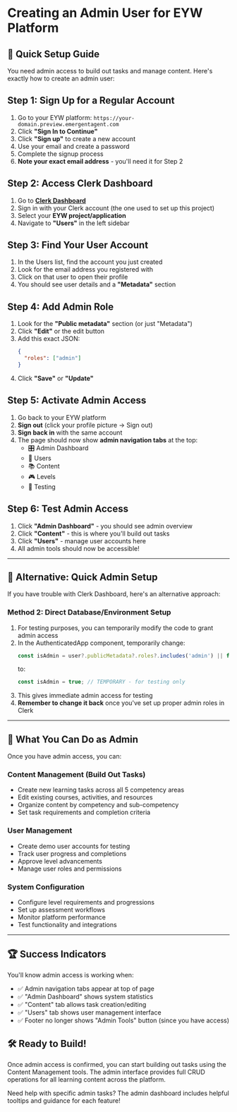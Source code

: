 # Creating an Admin User for EYW Platform

## 🎯 **Quick Setup Guide**

You need admin access to build out tasks and manage content. Here's exactly how to create an admin user:

## **Step 1: Sign Up for a Regular Account**

1. Go to your EYW platform: `https://your-domain.preview.emergentagent.com`
2. Click **"Sign In to Continue"**
3. Click **"Sign up"** to create a new account
4. Use your email and create a password
5. Complete the signup process
6. **Note your exact email address** - you'll need it for Step 2

## **Step 2: Access Clerk Dashboard**

1. Go to **[Clerk Dashboard](https://dashboard.clerk.com/)**
2. Sign in with your Clerk account (the one used to set up this project)
3. Select your **EYW project/application**
4. Navigate to **"Users"** in the left sidebar

## **Step 3: Find Your User Account**

1. In the Users list, find the account you just created
2. Look for the email address you registered with
3. Click on that user to open their profile
4. You should see user details and a **"Metadata"** section

## **Step 4: Add Admin Role**

1. Look for the **"Public metadata"** section (or just "Metadata")
2. Click **"Edit"** or the edit button
3. Add this exact JSON:
   ```json
   {
     "roles": ["admin"]
   }
   ```
4. Click **"Save"** or **"Update"**

## **Step 5: Activate Admin Access**

1. Go back to your EYW platform
2. **Sign out** (click your profile picture → Sign out)
3. **Sign back in** with the same account
4. The page should now show **admin navigation tabs** at the top:
   - 🎛️ Admin Dashboard
   - 👥 Users  
   - 📚 Content
   - 🎮 Levels
   - 🧪 Testing

## **Step 6: Test Admin Access**

1. Click **"Admin Dashboard"** - you should see admin overview
2. Click **"Content"** - this is where you'll build out tasks
3. Click **"Users"** - manage user accounts here
4. All admin tools should now be accessible!

---

## 🚨 **Alternative: Quick Admin Setup**

If you have trouble with Clerk Dashboard, here's an alternative approach:

### **Method 2: Direct Database/Environment Setup**
1. For testing purposes, you can temporarily modify the code to grant admin access
2. In the AuthenticatedApp component, temporarily change:
   ```javascript
   const isAdmin = user?.publicMetadata?.roles?.includes('admin') || false;
   ```
   to:
   ```javascript
   const isAdmin = true; // TEMPORARY - for testing only
   ```
3. This gives immediate admin access for testing
4. **Remember to change it back** once you've set up proper admin roles in Clerk

---

## 🎯 **What You Can Do as Admin**

Once you have admin access, you can:

### **Content Management (Build Out Tasks)**
- Create new learning tasks across all 5 competency areas
- Edit existing courses, activities, and resources
- Organize content by competency and sub-competency
- Set task requirements and completion criteria

### **User Management**
- Create demo user accounts for testing
- Track user progress and completions
- Approve level advancements
- Manage user roles and permissions

### **System Configuration**
- Configure level requirements and progressions
- Set up assessment workflows
- Monitor platform performance
- Test functionality and integrations

---

## 🏆 **Success Indicators**

You'll know admin access is working when:
- ✅ Admin navigation tabs appear at top of page
- ✅ "Admin Dashboard" shows system statistics  
- ✅ "Content" tab allows task creation/editing
- ✅ "Users" tab shows user management interface
- ✅ Footer no longer shows "Admin Tools" button (since you have access)

## 🛠️ **Ready to Build!**

Once admin access is confirmed, you can start building out tasks using the Content Management tools. The admin interface provides full CRUD operations for all learning content across the platform.

Need help with specific admin tasks? The admin dashboard includes helpful tooltips and guidance for each feature!